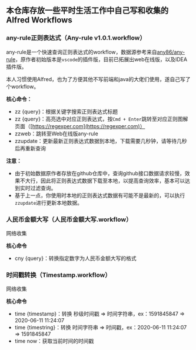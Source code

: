 ## 本仓库存放一些平时生活工作中自己写和收集的Alfred Workflows

### any-rule正则表达式（Any-rule v1.0.1.workflow）

any-rule是一个快速查询正则表达式的workflow，数据源参考来自[any86/any-rule](https://github.com/any86/any-rule)，原作者初始版本是`vscode`的插件版，目前已拓展出web在线版，以及IDEA插件版。

本人习惯使用Alfred，也为了方便其他不写前端和java的大佬们使用，遂自己写了个workflow。

**核心命令：**

- zz {query}：根据关键字搜索正则表达式标题
- zz {query}：高亮选中对应正则表达式，按`Cmd + Enter`跳转至对应正则图解页面（[https://regexper.com](https://regexper.com)）
- zzweb：跳转至Web在线版any-rule
- zzupdate：更新最新正则表达式数据到本地，下载需要几秒钟，请等待几秒后再重新查询

**注意：**

- 由于初始数据原作者存放在github仓库中，查询github接口数据请求较慢，效果不大行，因此将正则表达式数据下载至本地，以提高查询效率，基本可以达到实时过滤查询。
- 基于上一点，你使用时本地的正则表达式数据有可能不是最新的，可以执行`zzupdate`进行更新本地数据。

### 人民币金额大写（人民币金额大写.workflow）

网络收集

**核心命令**

- cny {query}：转换指定数字为人民币金额大写的格式

### 时间戳转换（Timestamp.workflow）

网络收集

**核心命令**
- time {timestamp}：转换 秒级时间戳 => 时间字符串，ex：1591845847 => 2020-06-11 11:24:07
- time {timestring}：转换 时间字符串 => 时间戳，ex：2020-06-11 11:24:07 => 1591845847
- time now：获取当前时间的时间戳
